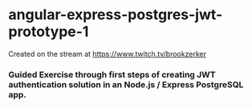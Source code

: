 # angular-express-postgres-jwt-prototype-1
Created on the stream at https://www.twitch.tv/brookzerker


### Guided Exercise through first steps of creating JWT authentication solution in an Node.js / Express PostgreSQL app. 
